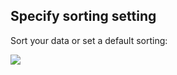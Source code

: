 ## Specify sorting setting

Sort your data or set a default sorting:

![](https://gblobscdn.gitbook.com/assets%2F-LQ08RFAKZvFADEiXKFy%2F-MjdGCqxlbkT8Vx6x-ht%2F-MjdLI9omlDy8XtbjkXe%2Ftestgif27.gif?alt=media&token=2c9e9302-9d11-4997-893d-36abe985f24e)

